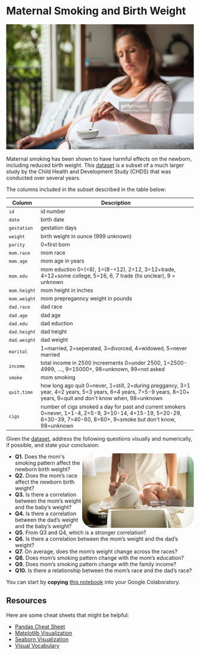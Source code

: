 # Maternal Smoking and Birth Weight

![Maternal Smoking](images/smoking.jpeg)

Maternal smoking has been shown to have harmful effects on the newborn, including reduced birth weight. This [dataset](smoking.tsv) is a subset of a much larger study by the Child Health and Development Study (CHDS) that was conducted over several years.

The columns included in the subset described in the table below:

| Column | Description |
| -- | -- |
| `id` | id number |
| `date` | birth date |
| `gestation` | gestation days |
| `weight` | birth weight in ounce (999 unknown) |
| `parity` | 0=first born |
| `mom.race` | mom race |
| `mom.age` | mom age in years |
| `mom.edu` | mom eduction 0=(<8), 1=(8-<12), 2=12, 3=12+trade, 4=12+some college, 5=16, 6, 7 trade (hs unclear), 9 = unknown |
| `mom.height` | mom height in inches |
| `mom.weight` | mom prepreganncy weight in pounds |
| `dad.race` | dad race |
| `dad.age` | dad age |
| `dad.edu` | dad eduction |
| `dad.height` | dad height |
| `dad.weight` | dad weight |
| `marital` | 1=married, 2=seperated, 3=divorced, 4=widowed, 5=never married |
| `income` | total income in 2500 increements 0=under 2500, 1=2500-4999, ...., 9=15000+, 98=unknown, 99=not asked |
| `smoke` | mom smoking
| `quit.time` | how long ago quit 0=never, 1=still, 2=during preggancy, 3=1 year, 4=2 years, 5=3 years, 6=4 years, 7=5-9 years, 8=10+ years, 9=quit and don't know when, 98=unknown |
| `cigs` | number of cigs smoked a day for past and current smokers 0=never, 1=1-4, 2=5-9, 3=10-14, 4=15-19, 5=20-29, 6=30-39, 7=40-60, 8=60+, 9=smoke but don't know, 98=unknown |

Given the [dataset](smoking.tsv), address the following questions visually and numerically, if possible, and state your conclusion:

<img src="images/baby.jpeg" width="300px" align="right" style="border-radius: 30px;">

- **Q1.** Does the mom's smoking pattern affect the newborn birth weight?
- **Q2.** Does the mom’s race affect the newborn birth weight?
- **Q3.** Is there a correlation between the mom’s weight and the baby’s weight?
- **Q4.** Is there a correlation between the dad’s weight and the baby’s weight?
- **Q5.** From Q3 and Q4, which is a stronger correlation?
- **Q6.** Is there a correlation between the mom’s weight and the dad’s weight?
- **Q7.** On average, does the mom’s weight change across the races?
- **Q8.** Does mom’s smoking pattern change with the mom’s education?
- **Q9.** Does mom’s smoking pattern change with the family income?
- **Q10.** Is there a relationship between the mom’s race and the dad’s race?

You can start by **copying** [this notebook](smoking.ipynb) into your Google Colaboratory.

## Resources
Here are some cheat sheets that might be helpful:
- [Pandas Cheat Sheet](resources/Python_Pandas_Cheat_Sheet.pdf)
- [Matplotlib Visualization](resources/Python_Matplotlib_Cheat_Sheet.pdf)
- [Seaborn Visualization](resources/Python_Seaborn_Cheat_Sheet.pdf)
- [Visual Vocabulary](resources/visual-vocabulary.pdf)

